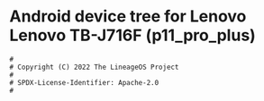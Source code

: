# Android device tree for Lenovo Lenovo TB-J716F (p11_pro_plus)

```
#
# Copyright (C) 2022 The LineageOS Project
#
# SPDX-License-Identifier: Apache-2.0
#
```
